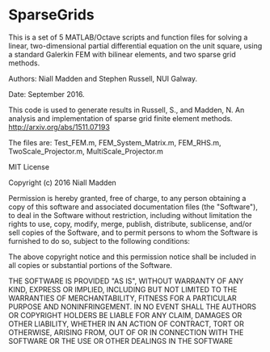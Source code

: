 # SparseGrids
This is a set of 5 MATLAB/Octave scripts and function files for solving a linear, two-dimensional partial differential equation on the unit square, using a standard Galerkin FEM with bilinear elements, and two sparse grid methods.

Authors: Niall Madden and Stephen Russell, NUI Galway. 

Date:    September 2016.

This code is used to generate results in
    Russell, S., and  Madden, N. An analysis and implementation of
       sparse grid finite element methods. http://arxiv.org/abs/1511.07193

The files are: Test_FEM.m, FEM_System_Matrix.m, FEM_RHS.m, TwoScale_Projector.m, MultiScale_Projector.m

MIT License

Copyright (c) 2016 Niall Madden

Permission is hereby granted, free of charge, to any person obtaining a copy of this software and associated documentation files (the "Software"), to deal in the Software without restriction, including without limitation the rights to use, copy, modify, merge, publish, distribute, sublicense, and/or sell copies of the Software, and to permit persons to whom the Software is furnished to do so, subject to the following conditions:

The above copyright notice and this permission notice shall be included in all copies or substantial portions of the Software.

THE SOFTWARE IS PROVIDED "AS IS", WITHOUT WARRANTY OF ANY KIND, EXPRESS OR IMPLIED, INCLUDING BUT NOT LIMITED TO THE WARRANTIES OF MERCHANTABILITY, FITNESS FOR A PARTICULAR PURPOSE AND NONINFRINGEMENT. IN NO EVENT SHALL THE AUTHORS OR COPYRIGHT HOLDERS BE LIABLE FOR ANY CLAIM, DAMAGES OR OTHER LIABILITY, WHETHER IN AN ACTION OF CONTRACT, TORT OR OTHERWISE, ARISING FROM, OUT OF OR IN CONNECTION WITH THE SOFTWARE OR THE USE OR OTHER DEALINGS IN THE SOFTWARE

